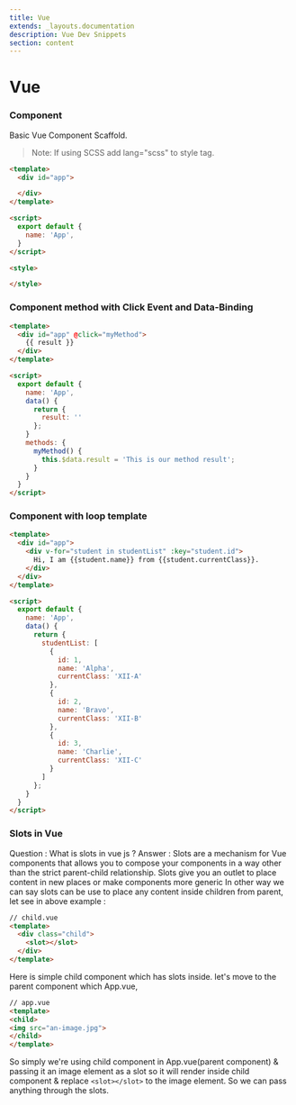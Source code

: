 ```yaml
---
title: Vue
extends: _layouts.documentation
description: Vue Dev Snippets
section: content
---
```


# Vue

<!-- ## Components -->

### Component

Basic Vue Component Scaffold.
> Note: If using SCSS add lang="scss" to style tag.

```html
<template>
  <div id="app">

  </div>
</template>

<script>
  export default {
    name: 'App',
  }
</script>

<style>

</style>
```

### Component method with Click Event and Data-Binding

```html
<template>
  <div id="app" @click="myMethod">
    {{ result }}
  </div>
</template>

<script>
  export default {
    name: 'App',
    data() {
      return {
        result: ''
      };
    }
    methods: {
      myMethod() {
        this.$data.result = 'This is our method result';
      }
    }
  }
</script>
```

### Component with loop template

```html
<template>
  <div id="app">
    <div v-for="student in studentList" :key="student.id">
      Hi, I am {{student.name}} from {{student.currentClass}}.
    </div>
  </div>
</template>

<script>
  export default {
    name: 'App',
    data() {
      return {
        studentList: [
          {
            id: 1,
            name: 'Alpha',
            currentClass: 'XII-A'
          },
          {
            id: 2,
            name: 'Bravo',
            currentClass: 'XII-B'
          },
          {
            id: 3,
            name: 'Charlie',
            currentClass: 'XII-C'
          }
        ]
      };
    }
  }
</script>
```

<!-- ## Slots in Vue -->

### Slots in Vue

Question : What is slots in vue js ?
Answer : Slots are a mechanism for Vue components that allows you to compose your components in a way other than the strict parent-child relationship. Slots give you an outlet to place content in new places or make components more generic
In other way we can say slots can be use to place any content inside children from parent, let see in above example : 

```html
// child.vue
<template>
  <div class="child">
    <slot></slot>
  </div>
</template>
```

Here is simple child component which has slots inside. let's move to the parent component which App.vue,

```html
// app.vue
<template>
<child>
<img src="an-image.jpg">
</child>
</template>
```

So simply we're using child component in App.vue(parent component) & passing it an image element as a slot so
it will render inside child component & replace `<slot></slot>` to the image element.
So we can pass anything through the slots.
